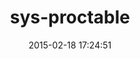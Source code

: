 ---
layout: post
title:  "sys-proctable"
repo:   "djberg96/sys-proctable"
date:   2015-02-18 17:24:51
gemurl: http://www.rubyforge.org/projects/sysutils
---